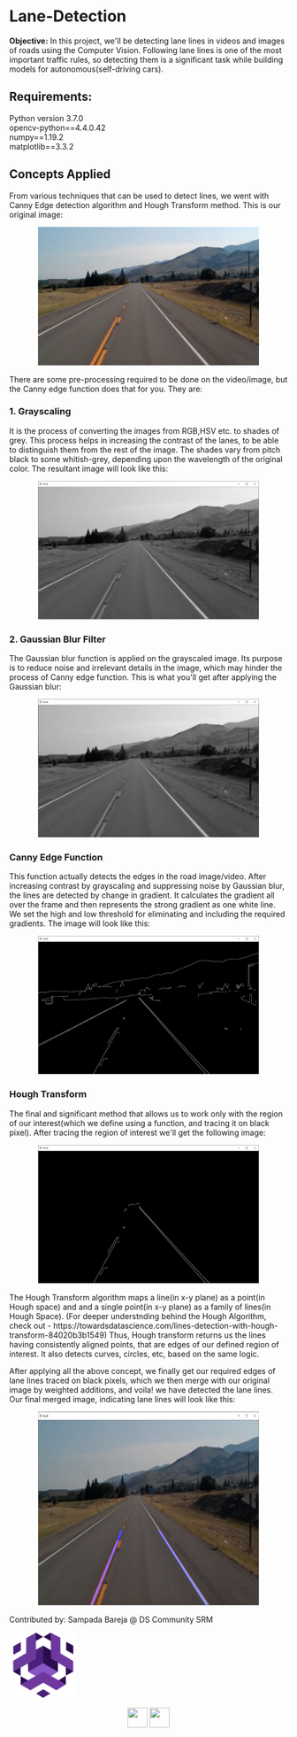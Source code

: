 # **Lane-Detection**
**Objective:** In this project, we'll be detecting lane lines in videos and images of roads using the Computer Vision. Following lane lines is one of the most important traffic rules, so detecting them is a significant task while building models for autonomous(self-driving cars).
## Requirements:
Python version 3.7.0 <br>
opencv-python==4.4.0.42 <br>
numpy==1.19.2 <br>
matplotlib==3.3.2 <br>

## Concepts Applied
From various techniques that can be used to detect lines, we went with Canny Edge detection algorithm and Hough Transform method. 
This is our original image:
<p align="center">
<img src = "https://github.com/sampadabareja/Lane-Detection/blob/master/Images/test_image.jpg" width="400" height="250">
</p>
There are some pre-processing required to be done on the video/image, but the Canny edge function does that for you. They are:


### 1. Grayscaling
It is the process of converting the images from RGB,HSV etc. to shades of grey. This process helps in increasing the contrast of the lanes, to be able to distinguish them from the rest of the image. The shades vary from pitch black to some whitish-grey, depending upon the wavelength of the original color.
The resultant image will look like this:
<p align="center">
<img src = "https://github.com/sampadabareja/Lane-Detection/blob/master/Result%20Images/Grayscaling.jpeg" width="400" height="250">
</p>

### 2. Gaussian Blur Filter
The Gaussian blur function is applied on the grayscaled image. Its purpose is to reduce noise and irrelevant details in the image, which may hinder the process of Canny edge function.
This is what you'll get after applying the Gaussian blur:
<p align="center">
<img src = "https://github.com/sampadabareja/Lane-Detection/blob/master/Result%20Images/GaussianBlur.jpeg" width="400" height="250">
</p>

###  Canny Edge Function
This function actually detects the edges in the road image/video. After increasing contrast by grayscaling and suppressing noise by Gaussian blur, the lines are detected by change in gradient. It calculates the gradient all over the frame and then represents the strong gradient as one white line. We set the high and low threshold for eliminating and including the required gradients.
The image will look like this:
<p align="center">
<img src = "https://github.com/sampadabareja/Lane-Detection/blob/master/Result%20Images/CannyEdgeDetection.jpeg" width="400" height="250">
</p>

###  Hough Transform
The final and significant method that allows us to work only with the region of our interest(which we define using a function, and tracing it on black pixel). After tracing the region of interest we'll get the following image:
<p align="center">
<img src = "https://github.com/sampadabareja/Lane-Detection/blob/master/Result%20Images/FilteredCannyImage.jpeg" width="400" height="250">
</p>
The Hough Transform algorithm maps a line(in x-y plane) as a point(in Hough space) and and a single point(in x-y plane) as a family of lines(in Hough Space).
(For deeper understnding behind the Hough Algorithm, check out - https://towardsdatascience.com/lines-detection-with-hough-transform-84020b3b1549) 
Thus, Hough transform returns us the lines having consistently aligned points, that are edges of our defined region of interest. It also detects curves, circles, etc, based on the same logic. 


After applying all the above concept, we finally get our required edges of lane lines traced on black pixels, which we then merge with our original image by weighted additions, and voila! we have detected the lane lines.
Our final merged image, indicating lane lines will look like this:
<p align="center">
<img src = "https://github.com/sampadabareja/Lane-Detection/blob/master/Result%20Images/Finalimage.jpeg" width="400" height="350">
</p>
Contributed by: Sampada Bareja @ DS Community SRM 
<p align="centre">
<img src = "https://github.com/Data-Science-Community-SRM/template/blob/master/logo-light.png?raw=true"  height="120" alt="Your Name Here (Insert Your Image Link In Src">
</p>
<p align="center">
<a href = "https://github.com/sampadabareja"><img src = "http://www.iconninja.com/files/241/825/211/round-collaboration-social-github-code-circle-network-icon.svg" width="36" height = "36"/></a>
<a href = "https://www.linkedin.com/in/sampada-bareja-43930818b">
<img src = "http://www.iconninja.com/files/863/607/751/network-linkedin-social-connection-circular-circle-media-icon.svg" width="36" height="36"/>
</a>
</p>

